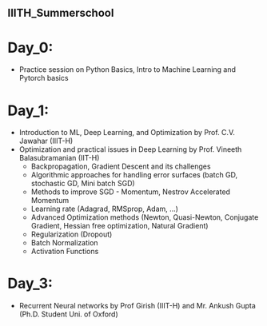 ## IIITH_Summerschool
# Day_0:
 
 - Practice session on Python Basics, Intro to Machine Learning and Pytorch basics
 
# Day_1:

-  Introduction to ML, Deep Learning, and Optimization by Prof. C.V. Jawahar (IIIT-H)
-  Optimization and practical issues in Deep Learning by Prof. Vineeth Balasubramanian (IIT-H)
	- Backpropagation, Gradient Descent and its challenges
	- Algorithmic approaches for handling error surfaces (batch GD, stochastic GD, Mini batch SGD)
	- Methods to improve SGD - Momentum, Nestrov Accelerated Momentum
	- Learning rate (Adagrad, RMSprop, Adam, ...)
	- Advanced Optimization  methods (Newton, Quasi-Newton, Conjugate Gradient, Hessian free optimization, Natural Gradient)
	- Regularization (Dropout)
	- Batch  Normalization
	- Activation  Functions

# Day_3:

- Recurrent Neural networks by Prof Girish (IIIT-H) and Mr. Ankush Gupta (Ph.D. Student Uni. of Oxford)
